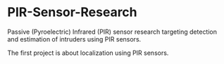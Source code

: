 # PIR-Sensor-Research
Passive (Pyroelectric) Infrared (PIR) sensor research targeting detection
and estimation of intruders using PIR sensors. 

The first project is about localization using PIR sensors.